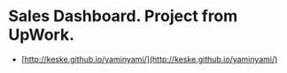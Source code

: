 Sales Dashboard. Project from UpWork.
=========================

- [http://keske.github.io/yaminyami/](http://keske.github.io/yaminyami/)


